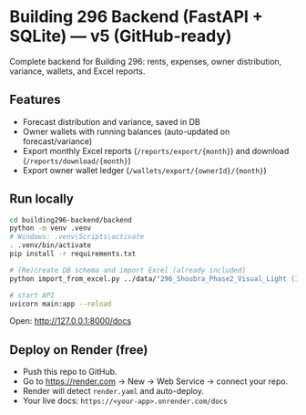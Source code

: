 # Building 296 Backend (FastAPI + SQLite) — v5 (GitHub-ready)

Complete backend for Building 296: rents, expenses, owner distribution, variance, wallets, and Excel reports.

## Features
- Forecast distribution and variance, saved in DB
- Owner wallets with running balances (auto-updated on forecast/variance)
- Export monthly Excel reports (`/reports/export/{month}`) and download (`/reports/download/{month}`)
- Export owner wallet ledger (`/wallets/export/{ownerId}/{month}`)

## Run locally
```bash
cd building296-backend/backend
python -m venv .venv
# Windows: .venv\Scripts\activate
. .venv/bin/activate
pip install -r requirements.txt

# (Re)create DB schema and import Excel (already included)
python import_from_excel.py ../data/"296_Shoubra_Phase2_Visual_Light (1).xlsx" ../schema/building296.db

# start API
uvicorn main:app --reload
```
Open: http://127.0.0.1:8000/docs

## Deploy on Render (free)
- Push this repo to GitHub.
- Go to https://render.com → New → Web Service → connect your repo.
- Render will detect `render.yaml` and auto-deploy.
- Your live docs: `https://<your-app>.onrender.com/docs`

